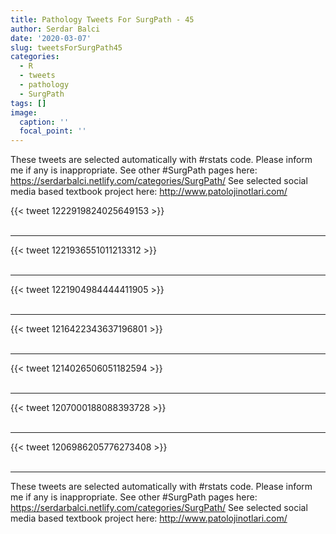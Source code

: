 ```yaml
---
title: Pathology Tweets For SurgPath - 45
author: Serdar Balci
date: '2020-03-07'
slug: tweetsForSurgPath45
categories:
  - R
  - tweets
  - pathology
  - SurgPath
tags: []
image:
  caption: ''
  focal_point: ''
---
```



These tweets are selected automatically with #rstats code. Please inform me if any is inappropriate.
See other #SurgPath pages here: https://serdarbalci.netlify.com/categories/SurgPath/ 
See selected social media based textbook project here: http://www.patolojinotlari.com/

{{< tweet 1222919824025649153 >}}
<br>
<br>
<hr>
{{< tweet 1221936551011213312 >}}
<br>
<br>
<hr>
{{< tweet 1221904984444411905 >}}
<br>
<br>
<hr>
{{< tweet 1216422343637196801 >}}
<br>
<br>
<hr>
{{< tweet 1214026506051182594 >}}
<br>
<br>
<hr>
{{< tweet 1207000188088393728 >}}
<br>
<br>
<hr>
{{< tweet 1206986205776273408 >}}
<br>
<br>
<hr>


These tweets are selected automatically with #rstats code. Please inform me if any is inappropriate.
See other #SurgPath pages here: https://serdarbalci.netlify.com/categories/SurgPath/ 
See selected social media based textbook project here: http://www.patolojinotlari.com/
